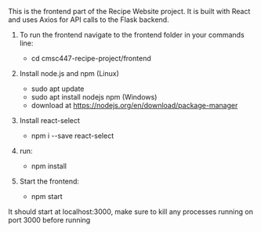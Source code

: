 This is the frontend part of the Recipe Website project. It is built with React and uses Axios for API calls to the Flask backend.

1. To run the frontend navigate to the frontend folder in your commands line:
    - cd cmsc447-recipe-project/frontend

2. Install node.js and npm
(Linux)
    - sudo apt update
    - sudo apt install nodejs npm
(Windows)
    - download at https://nodejs.org/en/download/package-manager
4. Install react-select
    - npm i --save react-select 

5. run:
    - npm install

6. Start the frontend:
    - npm start

It should start at localhost:3000, make sure to kill any processes running on port 3000 before running
